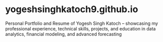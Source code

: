 # yogeshsinghkatoch9.github.io
Personal Portfolio and Resume of Yogesh Singh Katoch – showcasing my professional experience, technical skills, projects, and education in data analytics, financial modeling, and advanced forecasting
